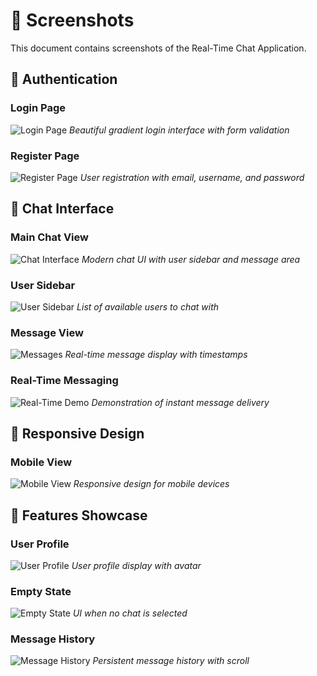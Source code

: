 # 📸 Screenshots

This document contains screenshots of the Real-Time Chat Application.

## 🔐 Authentication

### Login Page
![Login Page](./docs/screenshots/log-in.png)
*Beautiful gradient login interface with form validation*

### Register Page
![Register Page](./docs/screenshots/register.png)
*User registration with email, username, and password*

## 💬 Chat Interface

### Main Chat View
![Chat Interface](./docs/screenshots/chat-main.png)
*Modern chat UI with user sidebar and message area*

### User Sidebar
![User Sidebar](./docs/screenshots/user-sidebar.png)
*List of available users to chat with*

### Message View
![Messages](./docs/screenshots/messages.png)
*Real-time message display with timestamps*

### Real-Time Messaging
![Real-Time Demo](./docs/screenshots/realtime-demo.gif)
*Demonstration of instant message delivery*

## 📱 Responsive Design

### Mobile View
![Mobile View](./docs/screenshots/mobile.png)
*Responsive design for mobile devices*

## 🎨 Features Showcase

### User Profile
![User Profile](./docs/screenshots/profile.png)
*User profile display with avatar*

### Empty State
![Empty State](./docs/screenshots/empty-state.png)
*UI when no chat is selected*

### Message History
![Message History](./docs/screenshots/message-history.png)
*Persistent message history with scroll*

